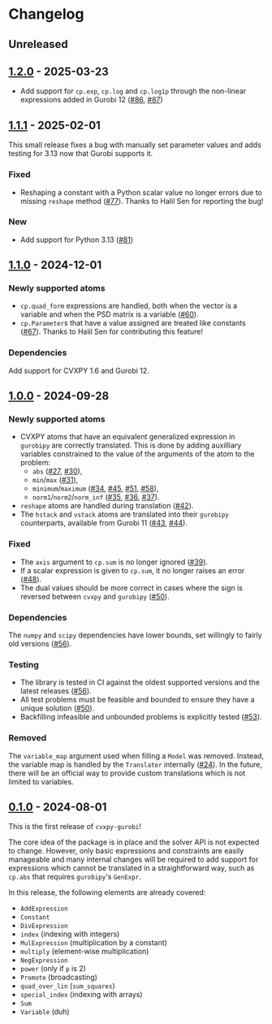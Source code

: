 # Changelog

## Unreleased

## [1.2.0] - 2025-03-23

- Add support for `cp.exp`, `cp.log` and `cp.log1p` through the non-linear
  expressions added in Gurobi 12
  ([#86](https://github.com/jonathanberthias/cvxpy-gurobi/pull/86),
  [#87](https://github.com/jonathanberthias/cvxpy-gurobi/pull/87))

## [1.1.1] - 2025-02-01

This small release fixes a bug with manually set parameter values and adds
testing for 3.13 now that Gurobi supports it.

### Fixed

- Reshaping a constant with a Python scalar value no longer errors due to
  missing `reshape` method
  ([#77](https://github.com/jonathanberthias/cvxpy-gurobi/pull/77)). Thanks to
  Halil Sen for reporting the bug!

### New

- Add support for Python 3.13
  ([#81](https://github.com/jonathanberthias/cvxpy-gurobi/pull/81))

## [1.1.0] - 2024-12-01

### Newly supported atoms

- `cp.quad_form` expressions are handled, both when the vector is a variable and
  when the PSD matrix is a variable
  ([#60](https://github.com/jonathanberthias/cvxpy-gurobi/pull/60)).
- `cp.Parameter`s that have a value assigned are treated like constants
  ([#67](https://github.com/jonathanberthias/cvxpy-gurobi/pull/67)). Thanks to
  Halil Sen for contributing this feature!

### Dependencies

Add support for CVXPY 1.6 and Gurobi 12.

## [1.0.0] - 2024-09-28

### Newly supported atoms

- CVXPY atoms that have an equivalent generalized expression in `gurobipy` are
  correctly translated. This is done by adding auxilliary variables constrained
  to the value of the arguments of the atom to the problem:
  - `abs` ([#27](https://github.com/jonathanberthias/cvxpy-gurobi/pull/27),
    [#30](https://github.com/jonathanberthias/cvxpy-gurobi/pull/30)),
  - `min`/`max`
    ([#31](https://github.com/jonathanberthias/cvxpy-gurobi/pull/31)),
  - `minimum`/`maximum`
    ([#34](https://github.com/jonathanberthias/cvxpy-gurobi/pull/34),
    [#45](https://github.com/jonathanberthias/cvxpy-gurobi/pull/45),
    [#51](https://github.com/jonathanberthias/cvxpy-gurobi/pull/51),
    [#58](https://github.com/jonathanberthias/cvxpy-gurobi/pull/58)),
  - `norm1`/`norm2`/`norm_inf`
    ([#35](https://github.com/jonathanberthias/cvxpy-gurobi/pull/35),
    [#36](https://github.com/jonathanberthias/cvxpy-gurobi/pull/36),
    [#37](https://github.com/jonathanberthias/cvxpy-gurobi/pull/37)).
- `reshape` atoms are handled during translation
  ([#42](https://github.com/jonathanberthias/cvxpy-gurobi/pull/42)).
- The `hstack` and `vstack` atoms are translated into their `gurobipy`
  counterparts, available from Gurobi 11
  ([#43](https://github.com/jonathanberthias/cvxpy-gurobi/pull/43),
  [#44](https://github.com/jonathanberthias/cvxpy-gurobi/pull/44)).

### Fixed

- The `axis` argument to `cp.sum` is no longer ignored
  ([#39](https://github.com/jonathanberthias/cvxpy-gurobi/pull/39)).
- If a scalar expression is given to `cp.sum`, it no longer raises an error
  ([#48](https://github.com/jonathanberthias/cvxpy-gurobi/pull/48)).
- The dual values should be more correct in cases where the sign is reversed
  between `cvxpy` and `gurobipy`
  ([#50](https://github.com/jonathanberthias/cvxpy-gurobi/pull/50)).

### Dependencies

The `numpy` and `scipy` dependencies have lower bounds, set willingly to fairly
old versions ([#56](https://github.com/jonathanberthias/cvxpy-gurobi/pull/56)).

### Testing

- The library is tested in CI against the oldest supported versions and the
  latest releases
  ([#56](https://github.com/jonathanberthias/cvxpy-gurobi/pull/56)).
- All test problems must be feasible and bounded to ensure they have a unique
  solution ([#50](https://github.com/jonathanberthias/cvxpy-gurobi/pull/50)).
- Backfilling infeasible and unbounded problems is explicitly tested
  ([#53](https://github.com/jonathanberthias/cvxpy-gurobi/pull/53)).

### Removed

The `variable_map` argument used when filling a `Model` was removed. Instead,
the variable map is handled by the `Translater` internally
([#24](https://github.com/jonathanberthias/cvxpy-gurobi/pull/24)). In the
future, there will be an official way to provide custom translations which is
not limited to variables.

## [0.1.0] - 2024-08-01

This is the first release of `cvxpy-gurobi`!

The core idea of the package is in place and the solver API is not expected to
change. However, only basic expressions and constraints are easily manageable
and many internal changes will be required to add support for expressions which
cannot be translated in a straightforward way, such as `cp.abs` that requires
`gurobipy`'s `GenExpr`.

In this release, the following elements are already covered:

- `AddExpression`
- `Constant`
- `DivExpression`
- `index` (indexing with integers)
- `MulExpression` (multiplication by a constant)
- `multiply` (element-wise multiplication)
- `NegExpression`
- `power` (only if `p` is 2)
- `Promote` (broadcasting)
- `quad_over_lin` (`sum_squares`)
- `special_index` (indexing with arrays)
- `Sum`
- `Variable` (duh)

[0.1.0]:
  https://github.com/jonathanberthias/cvxpy-gurobi/compare/7d97aaf...v0.1.0
[1.0.0]:
  https://github.com/jonathanberthias/cvxpy-gurobi/compare/v0.1.0...v1.0.0
[1.1.0]:
  https://github.com/jonathanberthias/cvxpy-gurobi/compare/v1.0.0...v1.1.0
[1.1.1]:
  https://github.com/jonathanberthias/cvxpy-gurobi/compare/v1.1.0...v1.1.1
[1.2.0]:
  https://github.com/jonathanberthias/cvxpy-gurobi/compare/v1.1.1...v1.2.0
